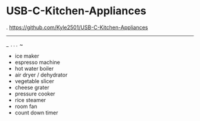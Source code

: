 # USB-C-Kitchen-Appliances
.
https://github.com/Kyle2501/USB-C-Kitchen-Appliances

--- 
_ `...` ~

+ ice maker
+ espresso machine 
+ hot water boiler
+ air dryer / dehydrator 
+ vegetable slicer 
+ cheese grater 
+ pressure cooker 
+ rice steamer 
+ room fan
+ count down timer